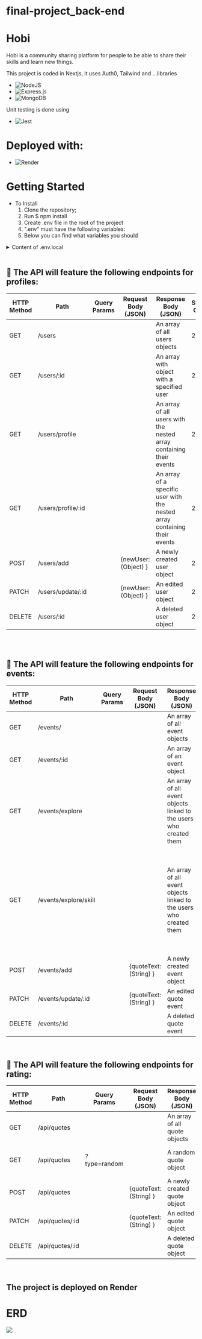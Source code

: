 # final-project_back-end
# Hobi

Hobi is a community sharing platform for people to be able to share their skills and learn new things.


This project is coded in Nextjs, it uses Auth0, Tailwind and ...libraries
* ![NodeJS](https://img.shields.io/badge/node.js-6DA55F?style=for-the-badge&logo=node.js&logoColor=white)
* ![Express.js](https://img.shields.io/badge/express.js-%23404d59.svg?style=for-the-badge&logo=express&logoColor=%2361DAFB)
* ![MongoDB](https://img.shields.io/badge/MongoDB-%234ea94b.svg?style=for-the-badge&logo=mongodb&logoColor=white)



Unit testing is done using
* ![Jest](https://img.shields.io/badge/-jest-%23C21325?style=for-the-badge&logo=jest&logoColor=white)









# Deployed with:
* ![Render](https://img.shields.io/badge/Render-%46E3B7.svg?style=for-the-badge&logo=render&logoColor=white)






# Getting Started
- To Install
    1. Clone the repository;
    2. Run $ npm install 
    3. Create .env file in the root of the project
    4. ".env" must have the following variables:
    5. Below you can find what variables you should
<details>
  <summary>Content of .env.local</summary>
  <ol>
    <li>
    PORT=****
    </li>
      <li>
   ATLAS_URI=mongodb+srv://'Enter yours'
    </li>
    <li>
     MONGODB_DATA_API_KEY='Enter yours'
     </li>
     <li>
      MONGODB_DATA_API_URL='Enter yours'
      </li>
    <li>
    MONGODB_DATA_SOURCE='Enter yours'
     </li>
       <li>
AUTH0_SECRET='Enter yours'
      </li>
        <li>
AUTH0_BASE_URL='Enter yours'
      </li>
    <li>
 AUTH0_ISSUER_BASE_URL='Enter yours'
         </li>
      <li>
   AUTH0_CLIENT_ID='Enter yours'
      </li>
      <li>
  AUTH0_CLIENT_SECRET='Enter yours'
      </li>
  <li>
    CLOUDINARY_CLOUD_NAME='Enter yours'
   </li>
      <li>
CLOUDINARY_API_KEY='Enter yours'   
    </li>
         <li>
CLOUDINARY_API_SECRET='Enter yours''   
    </li>
    
    
    
  </ol>
</details>

<br>

## 💼 The API will feature the following endpoints for profiles:

| HTTP Method | Path            | Query Params | Request Body (JSON)    | Response Body (JSON)          | Status Code | Result                         |
| ----------- | --------------- | ------------ | ---------------------- | ----------------------------- | ----------- | ------------------------------ |
| GET         | /users          |              |                        | An array of all users objects | 200         | Gets all users                |
| GET         | /users/:id      |              |                        | An array with object with a specified user| 200         | Gets a specific user|
| GET         | /users/profile  |              |                        | An array of all users with the nested array containing their events| 200         | Gets users and their events |
| GET         | /users/profile/:id|            |                        | An array of a specific user with the nested array containing their events| 200         | Gets a specific user and their events                |
| POST        | /users/add      |              | {newUser: (Object) } | A newly created user object  | 201         | Creates a new user            |
| PATCH       | /users/update/:id |            | {newUser: (Object) } | An edited user object        | 200         | Updates a user                |
| DELETE      | /users/:id      |              |                        | A deleted user object        | 200         | Deletes a user                |

<br>

<br>

## 💼 The API will feature the following endpoints for events:


| HTTP Method | Path            | Query Params | Request Body (JSON)    | Response Body (JSON)          | Status Code | Result                         |
| ----------- | --------------- | ------------ | ---------------------- | ----------------------------- | ----------- | ------------------------------ |
| GET         | /events/        |              |                        | An array of all event objects | 200         | Gets all events                |
| GET         | /events/:id     |              |                        | An array of an event object   | 200         | Gets an event                  |
| GET         | /events/explore |              |                        | An array of all event objects linked to the users who created them|200| Gets a selected event linked to the user who created that event |
| GET         | /events/explore/skill|         |                        | An array of all event objects linked to the users who created them | 200         | Gets a seleted event linked to a user who created it and matched to a skill value from that event |
| POST        | /events/add     |              | {quoteText: (String) } | A newly created event object  | 201         | Creates a new event            |
| PATCH       | /events/update/:id |           | {quoteText: (String) } | An edited quote event         | 200         | Updates a event                |
| DELETE      | /events/:id     |              |                        | A deleted quote event         | 200         | Deletes a event                |

<br>

## 💼 The API will feature the following endpoints for rating:


| HTTP Method | Path            | Query Params | Request Body (JSON)    | Response Body (JSON)          | Status Code | Result                         |
| ----------- | --------------- | ------------ | ---------------------- | ----------------------------- | ----------- | ------------------------------ |
| GET         | /api/quotes     |              |                        | An array of all quote objects | 200         | Gets all quotes                |
| GET         | /api/quotes     | ?type=random |                        | A random quote object         | 200         | Gets a randomly selected quote |
| POST        | /api/quotes     |              | {quoteText: (String) } | A newly created quote object  | 201         | Creates a new quote            |
| PATCH         | /api/quotes/:id |              | {quoteText: (String) } | An edited quote object        | 200         | Updates a quote                |
| DELETE      | /api/quotes/:id |              |                        | A deleted quote object        | 200         | Deletes a quote                |

<br>



## The project is deployed on Render

# ERD

<img src="https://res.cloudinary.com/drseapwgz/image/upload/v1674731508/Screenshot_2023-01-26_at_11.10.13_cppuml.png"/>


